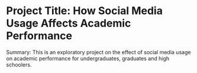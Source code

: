 # Project Title: How Social Media Usage Affects Academic Performance
Summary: This is an exploratory project on the effect of social media usage on academic performance for undergraduates, graduates and high schoolers. 

